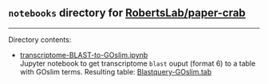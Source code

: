 ## `notebooks` directory for [RobertsLab/paper-crab](https://github.com/RobertsLab/paper-crab)
---

Directory contents: 

- [transcriptome-BLAST-to-GOslim.ipynb](https://github.com/RobertsLab/paper-crab/blob/master/notebooks/transcriptome-BLAST-to-GOslim.ipynb)     
Jupyter notebook to get transcriptome `blast` ouput (format 6) to a table with GOslim terms. Resulting table: [Blastquery-GOslim.tab](https://raw.githubusercontent.com/RobertsLab/paper-crab/master/analyses/BLAST-to-GOslim/Blastquery-GOslim.tab) 
